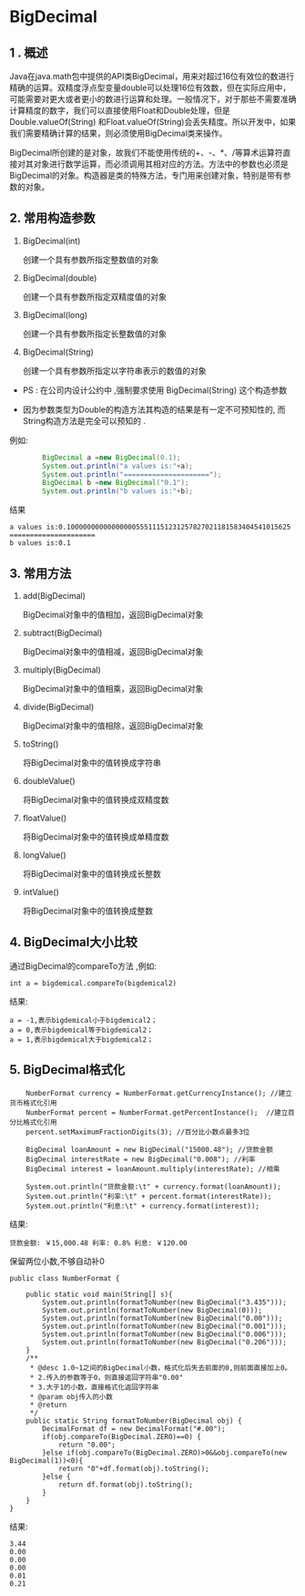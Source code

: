 # BigDecimal

## 1 . 概述

 Java在java.math包中提供的API类BigDecimal，用来对超过16位有效位的数进行精确的运算。双精度浮点型变量double可以处理16位有效数，但在实际应用中，可能需要对更大或者更小的数进行运算和处理。一般情况下，对于那些不需要准确计算精度的数字，我们可以直接使用Float和Double处理，但是Double.valueOf(String) 和Float.valueOf(String)会丢失精度。所以开发中，如果我们需要精确计算的结果，则必须使用BigDecimal类来操作。

 BigDecimal所创建的是对象，故我们不能使用传统的+、-、*、/等算术运算符直接对其对象进行数学运算，而必须调用其相对应的方法。方法中的参数也必须是BigDecimal的对象。构造器是类的特殊方法，专门用来创建对象，特别是带有参数的对象。

## 2. 常用构造参数

1. BigDecimal(int)

   创建一个具有参数所指定整数值的对象

2. BigDecimal(double)

   创建一个具有参数所指定双精度值的对象

3. BigDecimal(long)

   创建一个具有参数所指定长整数值的对象

4. BigDecimal(String)

   创建一个具有参数所指定以字符串表示的数值的对象



- PS :  在公司内设计公约中 ,强制要求使用 BigDecimal(String)  这个构造参数

- 因为参数类型为Double的构造方法其构造的结果是有一定不可预知性的, 而String构造方法是完全可以预知的 . 


例如:

```java
        BigDecimal a =new BigDecimal(0.1);
        System.out.println("a values is:"+a);
        System.out.println("=====================");
        BigDecimal b =new BigDecimal("0.1");
        System.out.println("b values is:"+b);
```

结果

```
a values is:0.1000000000000000055511151231257827021181583404541015625
=====================
b values is:0.1
```



## 3. 常用方法

1. add(BigDecimal)

   BigDecimal对象中的值相加，返回BigDecimal对象

2. subtract(BigDecimal)

   BigDecimal对象中的值相减，返回BigDecimal对象

3. multiply(BigDecimal)

   BigDecimal对象中的值相乘，返回BigDecimal对象

4. divide(BigDecimal)

   BigDecimal对象中的值相除，返回BigDecimal对象

5. toString()

   将BigDecimal对象中的值转换成字符串

6. doubleValue()

   将BigDecimal对象中的值转换成双精度数

7. floatValue()

   将BigDecimal对象中的值转换成单精度数

8. longValue()

   将BigDecimal对象中的值转换成长整数

9. intValue()

   将BigDecimal对象中的值转换成整数

## 4. BigDecimal大小比较

通过BigDecimal的compareTo方法 ,例如:

```
int a = bigdemical.compareTo(bigdemical2)
```

结果:

```
a = -1,表示bigdemical小于bigdemical2；
a = 0,表示bigdemical等于bigdemical2；
a = 1,表示bigdemical大于bigdemical2；
```



## 5. BigDecimal格式化

```
    NumberFormat currency = NumberFormat.getCurrencyInstance(); //建立货币格式化引用 
    NumberFormat percent = NumberFormat.getPercentInstance();  //建立百分比格式化引用 
    percent.setMaximumFractionDigits(3); //百分比小数点最多3位 
    
    BigDecimal loanAmount = new BigDecimal("15000.48"); //贷款金额
    BigDecimal interestRate = new BigDecimal("0.008"); //利率   
    BigDecimal interest = loanAmount.multiply(interestRate); //相乘
 
    System.out.println("贷款金额:\t" + currency.format(loanAmount)); 
    System.out.println("利率:\t" + percent.format(interestRate)); 
    System.out.println("利息:\t" + currency.format(interest)); 
```



结果: 

```
贷款金额: ￥15,000.48 利率: 0.8% 利息: ￥120.00
```



保留两位小数,不够自动补0

```
public class NumberFormat {
	
	public static void main(String[] s){
		System.out.println(formatToNumber(new BigDecimal("3.435")));
		System.out.println(formatToNumber(new BigDecimal(0)));
		System.out.println(formatToNumber(new BigDecimal("0.00")));
		System.out.println(formatToNumber(new BigDecimal("0.001")));
		System.out.println(formatToNumber(new BigDecimal("0.006")));
		System.out.println(formatToNumber(new BigDecimal("0.206")));
    }
	/**
	 * @desc 1.0~1之间的BigDecimal小数，格式化后失去前面的0,则前面直接加上0。
	 * 2.传入的参数等于0，则直接返回字符串"0.00"
	 * 3.大于1的小数，直接格式化返回字符串
	 * @param obj传入的小数
	 * @return
	 */
	public static String formatToNumber(BigDecimal obj) {
		DecimalFormat df = new DecimalFormat("#.00");
		if(obj.compareTo(BigDecimal.ZERO)==0) {
			return "0.00";
		}else if(obj.compareTo(BigDecimal.ZERO)>0&&obj.compareTo(new BigDecimal(1))<0){
			return "0"+df.format(obj).toString();
		}else {
			return df.format(obj).toString();
		}
	}
}
```

结果: 

```
3.44
0.00
0.00
0.00
0.01
0.21
```

